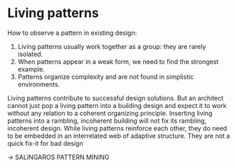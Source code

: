 # Living patterns

How to observe a pattern in existing design:
1. Living patterns usually work together as a group: they are rarely isolated.
2. When patterns appear in a weak form, we need to find the strongest example.
3. Patterns organize complexity and are not found in simplistic environments.

Living patterns contribute to successful design solutions. But an architect cannot just pop a living pattern into a building design and expect it to work without any relation to a coherent organizing principle. Inserting living patterns into a rambling, incoherent building will not fix its rambling, incoherent design. While living patterns reinforce each other, they do need to be embedded in an interrelated web of adaptive structure. They are not a quick fix-it for bad design


-> SALINGAROS PATTERN MINING
